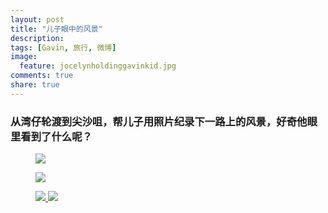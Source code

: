 ```yaml
---
layout: post
title: "儿子眼中的风景"
description: 
tags: [Gavin, 旅行, 微博]
image:
  feature: jocelynholdinggavinkid.jpg
comments: true
share: true
---
```


### 从湾仔轮渡到尖沙咀，帮儿子用照片纪录下一路上的风景，好奇他眼里看到了什么呢？ ###

<figure>
  <a href="http://i.imgur.com/cATHfAQ.jpg">
  <img src="http://i.imgur.com/cATHfAQ.jpg">
  </a>
</figure>

<figure>
  <a href="http://i.imgur.com/NAZ7teU.jpg">
  <img src="http://i.imgur.com/NAZ7teU.jpg">
  </a>
</figure>

<figure class="half">
  <a href="http://i.imgur.com/Ucay2v9.jpg">
  <img src="http://i.imgur.com/Ucay2v9.jpg">
  </a>
  <a href="http://i.imgur.com/J9VxjIf.jpg">
  <img src="http://i.imgur.com/J9VxjIf.jpg">
  </a>
</figure>